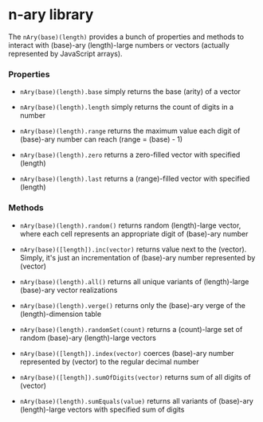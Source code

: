 # n-ary library

The `nAry(base)(length)` provides a bunch of properties and methods to interact with (base)-ary (length)-large numbers or vectors (actually represented by JavaScript arrays).

### Properties

* `nAry(base)(length).base` simply returns the base (arity) of a vector

* `nAry(base)(length).length` simply returns the count of digits in a number

* `nAry(base)(length).range` returns the maximum value each digit of (base)-ary number can reach (range = (base) - 1)

* `nAry(base)(length).zero` returns a zero-filled vector with specified (length)

* `nAry(base)(length).last` returns a (range)-filled vector with specified (length)

### Methods

* `nAry(base)(length).random()` returns random (length)-large vector, where each cell represents an appropriate digit of (base)-ary number

* `nAry(base)([length]).inc(vector)` returns value next to the (vector). Simply, it's just an incrementation of (base)-ary number represented by (vector)

* `nAry(base)(length).all()` returns all unique variants of (length)-large (base)-ary vector realizations

* `nAry(base)(length).verge()` returns only the (base)-ary verge of the (length)-dimension table

* `nAry(base)(length).randomSet(count)` returns a (count)-large set of random (base)-ary (length)-large vectors

* `nAry(base)([length]).index(vector)` coerces (base)-ary number represented by (vector) to the regular decimal number

* `nAry(base)([length]).sumOfDigits(vector)` returns sum of all digits of (vector)

* `nAry(base)(length).sumEquals(value)` returns all variants of (base)-ary (length)-large vectors with specified sum of digits

